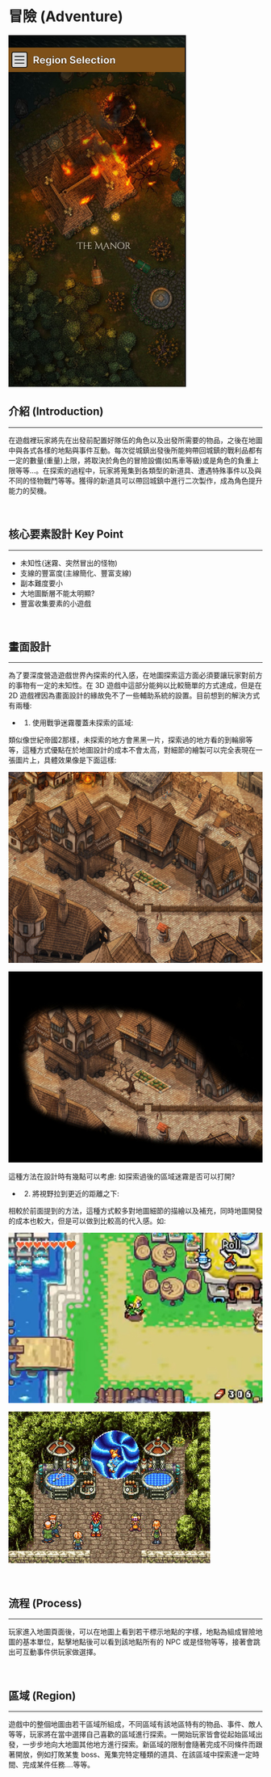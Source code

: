 # 冒險 (Adventure)

![adventure_site](adventure.png)

## 介紹 (Introduction)
---

在遊戲裡玩家將先在出發前配置好隊伍的角色以及出發所需要的物品，之後在地圖中與各式各樣的地點與事件互動。每次從城鎮出發後所能夠帶回城鎮的戰利品都有一定的數量(重量)上限，將取決於角色的冒險設備(如馬車等級)或是角色的負重上限等等...。在探索的過程中，玩家將蒐集到各類型的新道具、遭遇特殊事件以及與不同的怪物戰鬥等等。獲得的新道具可以帶回城鎮中進行二次製作，成為角色提升能力的契機。

</br>

## 核心要素設計 Key Point
----------

- 未知性(迷霧、突然冒出的怪物)
- 支線的豐富度(主線簡化、豐富支線)
- 副本難度要小
- 大地圖斷層不能太明顯?
- 豐富收集要素的小遊戲

</br>

## 畫面設計
----------

為了要深度營造遊戲世界內探索的代入感，在地圖探索這方面必須要讓玩家對前方的事物有一定的未知性。在 3D 遊戲中這部分能夠以比較簡單的方式達成，但是在 2D 遊戲裡因為畫面設計的緣故免不了一些輔助系統的設置。目前想到的解決方式有兩種:

- 1. 使用戰爭迷霧覆蓋未探索的區域:

類似像世紀帝國2那樣，未探索的地方會黑黑一片，探索過的地方看的到輪廓等等，這種方式優點在於地圖設計的成本不會太高，對細節的繪製可以完全表現在一張圖片上，具體效果像是下面這樣:

![with_out_Frog](map2.jpg)

![with_frog](map2_frog.jpg)

這種方法在設計時有幾點可以考慮: 如探索過後的區域迷霧是否可以打開?


- 2. 將視野拉到更近的距離之下:

相較於前面提到的方法，這種方式較多對地圖細節的描繪以及補充，同時地圖開發的成本也較大，但是可以做到比較高的代入感。如:

![zelda](zelda_1.jpg)

![key](key.jpg)

</br>

## 流程 (Process)
-----------------

玩家進入地圖頁面後，可以在地圖上看到若干標示地點的字樣，地點為組成冒險地圖的基本單位，點擊地點後可以看到該地點所有的 NPC 或是怪物等等，接著會跳出可互動事件供玩家做選擇。

</br>

## 區域 (Region)
---

遊戲中的整個地圖由若干區域所組成，不同區域有該地區特有的物品、事件、敵人等等，玩家將在當中選擇自己喜歡的區域進行探索。一開始玩家皆會從起始區域出發，一步步地向大地圖其他地方進行探索。新區域的限制會隨著完成不同條件而跟著開放，例如打敗某隻 boss、蒐集完特定種類的道具、在該區域中探索達一定時間、完成某件任務....等等。

</br>